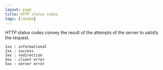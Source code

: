 ```yaml
---
layout: page
title: HTTP status codes
tags: [random]
---
```


HTTP status codes convey the result of the attempts of the server to satisfy the
request.

    1xx : informational
    2xx : success
    3xx : redirection
    4xx : client error
    5xx : server error
